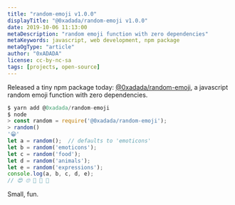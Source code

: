 ```yaml
---
title: "random-emoji v1.0.0"
displayTitle: "@0xadada/random-emoji v1.0.0"
date: 2019-10-06 11:13:00
metaDescription: "random emoji function with zero dependencies"
metaKeywords: javascript, web development, npm package
metaOgType: "article"
author: "0xADADA"
license: cc-by-nc-sa
tags: [projects, open-source]
---
```


Released a tiny npm package today:
[@0xadada/random-emoji](https://0xadada.pub/random-emoji/), a javascript random
emoji function with zero dependencies.

```javascript
$ yarn add @0xadada/random-emoji
$ node
> const random = require('@0xadada/random-emoji');
> random()
'😁'
let a = random();  // defaults to 'emoticons'
let b = random('emoticons');
let c = random('food');
let d = random('animals');
let e = random('expressions');
console.log(a, b, c, d, e);
// 😍 🙄 🍗 🐥 🤢
```

Small, fun.
